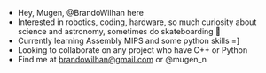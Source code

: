- Hey, Mugen, @BrandoWilhan here
- Interested in robotics, coding, hardware, so much curiosity about science and astronomy, sometimes do skateboarding :telescope:
- Currently learning Assembly MIPS and some python skills =]
- Looking to collaborate on any project who have C++ or Python
- Find me at brandowilhan@gmail.com or @mugen_n

<!---
BrandoWilhan/BrandoWilhan is a ✨ special ✨ repository because its `README.md` (this file) appears on your GitHub profile.
You can click the Preview link to take a look at your changes.
--->
